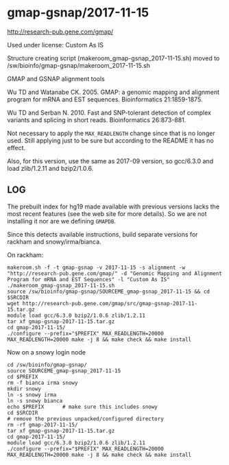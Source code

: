 gmap-gsnap/2017-11-15
=====================

<http://research-pub.gene.com/gmap/>

Used under license:
Custom As IS


Structure creating script (makeroom_gmap-gsnap_2017-11-15.sh) moved to /sw/bioinfo/gmap-gsnap/makeroom_2017-11-15.sh

GMAP and GSNAP alignment tools

Wu TD and Watanabe CK. 2005. GMAP: a genomic mapping and alignment program 
for mRNA and EST sequences. Bioinformatics 21:1859-1875.

Wu TD and Serban N. 2010. Fast and SNP-tolerant detection of complex 
variants and splicing in short reads.  Bioinformatics 26:873-881.

Not necessary to apply the `MAX_READLENGTH` change since that is no longer
used.  Still applying just to be sure but according to the README it has no
effect.

Also, for this version, use the same as 2017-09 version, so gcc/6.3.0 and load
zlib/1.2.11 and bzip2/1.0.6.


LOG
---

The prebuilt index for hg19 made available with previous versions lacks the
most recent features (see the web site for more details).  So we are not
installing it nor are we defining `GMAPDB`.

Since this detects available instructions, build separate versions for rackham
and snowy/irma/bianca.

On rackham:

    makeroom.sh -f -t gmap-gsnap -v 2017-11-15 -s alignment -w "http://research-pub.gene.com/gmap/" -d "Genomic Mapping and Alignment Program for mRNA and EST Sequences" -l "Custom As IS"
    ./makeroom_gmap-gsnap_2017-11-15.sh 
    source /sw/bioinfo/gmap-gsnap/SOURCEME_gmap-gsnap_2017-11-15 && cd $SRCDIR
    wget http://research-pub.gene.com/gmap/src/gmap-gsnap-2017-11-15.tar.gz
    module load gcc/6.3.0 bzip2/1.0.6 zlib/1.2.11
    tar xf gmap-gsnap-2017-11-15.tar.gz 
    cd gmap-2017-11-15/
    ./configure --prefix="$PREFIX" MAX_READLENGTH=20000
    MAX_READLENGTH=20000 make -j 8 && make check && make install

Now on a snowy login node

    cd /sw/bioinfo/gmap-gsnap/
    source SOURCEME_gmap-gsnap_2017-11-15
    cd $PREFIX
    rm -f bianca irma snowy
    mkdir snowy
    ln -s snowy irma
    ln -s snowy bianca
    echo $PREFIX      # make sure this includes snowy
    cd $SRCDIR
    # remove the previous unpacked/configured directory
    rm -rf gmap-2017-11-15/
    tar xf gmap-gsnap-2017-11-15.tar.gz 
    cd gmap-2017-11-15/
    module load gcc/6.3.0 bzip2/1.0.6 zlib/1.2.11
    ./configure --prefix="$PREFIX" MAX_READLENGTH=20000
    MAX_READLENGTH=20000 make -j 8 && make check && make install

